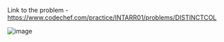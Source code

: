 Link to the problem - https://www.codechef.com/practice/INTARR01/problems/DISTINCTCOL



![image](https://github.com/Haleshot/Competitive-Programming/assets/57552973/91e2d6d3-ec81-4c83-b965-9ba6ba98d59c)
